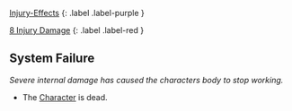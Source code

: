 
[Injury-Effects](Game/Core/Injury-Effects)
{: .label .label-purple }

[8 Injury Damage](Game/Core/Injury#Injury%20Damage)
{: .label .label-red }
## System Failure
*Severe internal damage has caused the characters body to stop working.*
* The [Character](Game/Core/Terminology#Character) is dead.